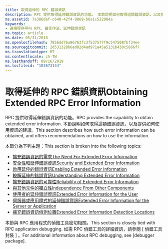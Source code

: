 ```yaml
---
title: 取得延伸的 RPC 錯誤資訊
description: RPC 提供取得延伸錯誤資訊的功能。 本節說明如何取得這類錯誤資訊，以及提供如何使用資訊的建議。
ms.assetid: 7a386def-c640-42f4-9869-b6a1c522984a
keywords:
- 遠端程序呼叫 RPC、最佳作法、延伸錯誤資訊
ms.topic: article
ms.date: 05/31/2018
ms.openlocfilehash: 7856dd76a86763fc3f537577f9c547508fbf34ee
ms.sourcegitcommit: 2d531328b6ed82d4ad971a45a5131b430c5866f7
ms.translationtype: MT
ms.contentlocale: zh-TW
ms.lasthandoff: 09/16/2019
ms.locfileid: "103673144"
---
```

# <a name="obtaining-extended-rpc-error-information"></a><span data-ttu-id="63809-105">取得延伸的 RPC 錯誤資訊</span><span class="sxs-lookup"><span data-stu-id="63809-105">Obtaining Extended RPC Error Information</span></span>

<span data-ttu-id="63809-106">RPC 提供取得延伸錯誤資訊的功能。</span><span class="sxs-lookup"><span data-stu-id="63809-106">RPC provides the capability to obtain extended error information.</span></span> <span data-ttu-id="63809-107">本節說明如何取得這類錯誤資訊，以及提供如何使用資訊的建議。</span><span class="sxs-lookup"><span data-stu-id="63809-107">This section describes how such error information can be obtained, and offers recommendations on how to use the information.</span></span>

<span data-ttu-id="63809-108">本節分為下列主題：</span><span class="sxs-lookup"><span data-stu-id="63809-108">This section is broken into the following topics:</span></span>

-   [<span data-ttu-id="63809-109">擴充錯誤資訊的需求</span><span class="sxs-lookup"><span data-stu-id="63809-109">The Need For Extended Error Information</span></span>](the-need-for-extended-error-information.md)
-   [<span data-ttu-id="63809-110">安全性和延伸錯誤資訊</span><span class="sxs-lookup"><span data-stu-id="63809-110">Security and Extended Error Information</span></span>](security-and-extended-error-information.md)
-   [<span data-ttu-id="63809-111">啟用延伸的錯誤資訊</span><span class="sxs-lookup"><span data-stu-id="63809-111">Enabling Extended Error Information</span></span>](enabling-extended-error-information.md)
-   [<span data-ttu-id="63809-112">瞭解延伸的錯誤資訊</span><span class="sxs-lookup"><span data-stu-id="63809-112">Understanding Extended Error Information</span></span>](understanding-extended-error-information.md)
-   [<span data-ttu-id="63809-113">擴充錯誤資訊的可靠性</span><span class="sxs-lookup"><span data-stu-id="63809-113">Reliability of Extended Error Information</span></span>](reliability-of-extended-error-information.md)
-   [<span data-ttu-id="63809-114">與其他元件的獨立性</span><span class="sxs-lookup"><span data-stu-id="63809-114">Independence From Other Components</span></span>](independence-from-other-components.md)
-   [<span data-ttu-id="63809-115">使用者的延伸錯誤資訊</span><span class="sxs-lookup"><span data-stu-id="63809-115">Extended Error Information for the User</span></span>](extended-error-information-for-the-user.md)
-   [<span data-ttu-id="63809-116">伺服器或應用程式的延伸錯誤資訊</span><span class="sxs-lookup"><span data-stu-id="63809-116">Extended Error Information for the Server or Application</span></span>](extended-error-information-for-the-server-or-application.md)
-   [<span data-ttu-id="63809-117">擴充錯誤資訊偵測位置</span><span class="sxs-lookup"><span data-stu-id="63809-117">Extended Error Information Detection Locations</span></span>](extended-error-information-detection-locations.md)

<span data-ttu-id="63809-118">本節與 RPC 應用程式的偵錯工具密切相關。</span><span class="sxs-lookup"><span data-stu-id="63809-118">This section is closely tied with RPC application debugging.</span></span> <span data-ttu-id="63809-119">如需 RPC 偵錯工具的詳細資訊，請參閱 \[ 偵錯工具封裝 \] 。</span><span class="sxs-lookup"><span data-stu-id="63809-119">For additional information about RPC debugging, see \[debugger package\].</span></span>

 

 




